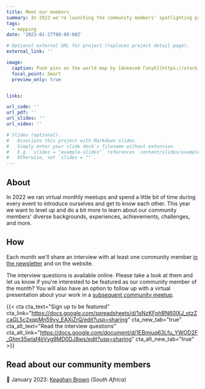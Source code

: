 ```yaml
---
title: Meet our members
summary: In 2023 we're launching the community members' spotlighting project where we'll feature at least one person every month. An abbreviated article will appear in the monthly newsletter with full text available on the website.
tags:
  - mapping
date: '2023-01-27T00:00:00Z'

# Optional external URL for project (replaces project detail page).
external_link: ''

image:
  caption: Push pins on the world map by [Алексей Голуб](https://stock.adobe.com/za/contributor/207675646/%D0%B0%D0%BB%D0%B5%D0%BA%D1%81%D0%B5%D0%B9-%D0%B3%D0%BE%D0%BB%D1%83%D0%B1?load_type=author&prev_url=detail)
  focal_point: Smart
  preview_only: true


links:

url_code: ''
url_pdf: ''
url_slides: ''
url_video: ''

# Slides (optional).
#   Associate this project with Markdown slides.
#   Simply enter your slide deck's filename without extension.
#   E.g. `slides = "example-slides"` references `content/slides/example-slides.md`.
#   Otherwise, set `slides = ""`.
---
```



## About

In 2022 we ran virtual monthly meetups and spend a little bit of time during every event to introduce ourselves and get to know each other. This year we want to level up and do a bit more to learn about our community members' diverse backgrounds, experiences, achievements, challenges, and more.

## How

Each month we'll share an interview with at least one community member [in the newsletter](https://talarify.us14.list-manage.com/subscribe?u=35d5db26d3b108b9ef9b9ac43&id=55e9f5a692) and on the website.

The interview questions is available online. Please take a look at them and let us know if you're interested to be featured as our community member of the month? You will also have an option to follow up with a virtual presentation about your work in a [subsequent community meetup](../#events).

{{< cta cta_text="Sign up to be featured" cta_link="https://docs.google.com/spreadsheets/d/1sNzKFphBN60lXJ_otzZcaGL5c2xqpMn59vv_EAXiZrQ/edit?usp=sharing" cta_new_tab="true" cta_alt_text="Read the interview questions" cta_alt_link="https://docs.google.com/document/d/1EBmjuq63Lfu_YWOD2F_Ghm35wIaf4ijVyg9MD0DJ8ws/edit?usp=sharing" cta_alt_new_tab="true" >}}


## Read about our community members

:wave: January 2023: [Keaghan Brown](http://localhost:1313/post/2023/01/spotlight-january/) _(South Africa)_